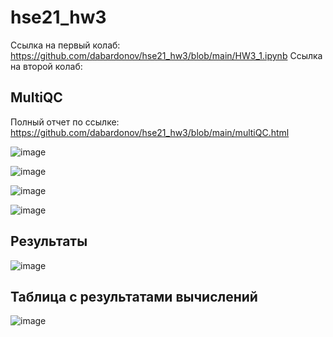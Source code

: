 # hse21_hw3
Ссылка на первый колаб:
https://github.com/dabardonov/hse21_hw3/blob/main/HW3_1.ipynb
Ссылка на второй колаб:

## MultiQC

Полный отчет по ссылке:
https://github.com/dabardonov/hse21_hw3/blob/main/multiQC.html

![image](https://user-images.githubusercontent.com/93095449/144618051-f2a00070-2e19-46e0-af99-f7fe86a946d9.png)

![image](https://user-images.githubusercontent.com/93095449/144618176-be4ce788-479a-4b88-80a1-7c2cd788996d.png)

![image](https://user-images.githubusercontent.com/93095449/144618259-2a728913-9ec9-4b89-ae44-beccf79c591c.png)

![image](https://user-images.githubusercontent.com/93095449/144618374-a6602d92-6f58-4a03-9519-d2198016508b.png)

## Результаты 

![image](https://user-images.githubusercontent.com/93095449/144631282-a88b4bd0-8a57-48be-8f8d-75cca77db660.png)

## Таблица с результатами вычислений

![image](https://user-images.githubusercontent.com/93095449/144633373-7dfad841-5080-4999-a736-a60276ae5572.png)

